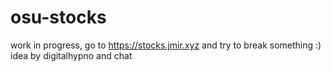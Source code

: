 # osu-stocks
work in progress, go to https://stocks.jmir.xyz and try to break something :)  
idea by digitalhypno and chat
